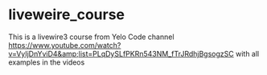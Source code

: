 # liveweire_course
This is a livewire3 course from Yelo Code channel 
https://www.youtube.com/watch?v=VyIjDnYviD4&amp;list=PLqDySLfPKRn543NM_fTrJRdhjBgsogzSC 
with all examples in the videos
